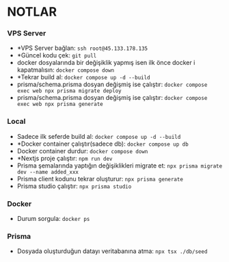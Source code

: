 # NOTLAR

### VPS Server

- \*VPS Server bağlan: `ssh root@45.133.178.135`
- \*Güncel kodu çek: `git pull`
- docker dosyalarında bir değişiklik yapmış isen ilk önce docker i kapatmalısın: `docker compose down`
- \*Tekrar build al: `docker compose up -d --build`
- prisma/schema.prisma dosyan değişmiş ise çalıştır: `docker compose exec web npx prisma migrate deploy`
- prisma/schema.prisma dosyan değişmiş ise çalıştır: `docker compose exec web npx prisma generate`

### Local

- Sadece ilk seferde build al: `docker compose up -d --build`
- \*Docker container çalıştır(sadece db): `docker compose up db`
- Docker container durdur: `docker compose down`
- \*Nextjs proje çalıştır: `npm run dev`
- Prisma şemalarında yaptığın değişiklikleri migrate et: `npx prisma migrate dev --name added_xxx`
- Prisma client kodunu tekrar oluşturur: `npx prisma generate`
- Prisma studio çalıştır: `npx prisma studio`

### Docker

- Durum sorgula: `docker ps`

### Prisma

- Dosyada oluşturduğun datayı veritabanına atma: `npx tsx ./db/seed`
